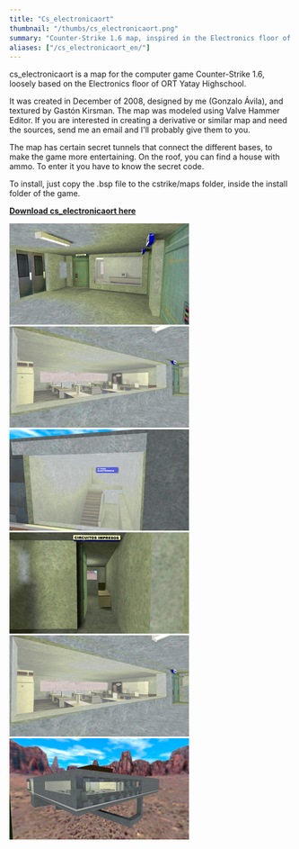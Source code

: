 ```yaml
---
title: "Cs_electronicaort"
thumbnail: "/thumbs/cs_electronicaort.png"
summary: "Counter-Strike 1.6 map, inspired in the Electronics floor of ORT Yatay (Highschool I attended)."
aliases: ["/cs_electronicaort_en/"]
---
```


cs_electronicaort is a map for the computer game Counter-Strike 1.6, loosely based on the Electronics floor of ORT Yatay Highschool.

It was created in December of 2008, designed by me (Gonzalo Ávila), and textured by Gastón Kirsman. The map was modeled using Valve Hammer Editor. If you are interested in creating a derivative or similar map and need the sources, send me an email and I'll probably give them to you.

The map has certain secret tunnels that connect the different bases, to make the game more entertaining. On the roof, you can find a house with ammo. To enter it you have to know the secret code.

To install, just copy the .bsp file to the cstrike/maps folder, inside the install folder of the game.

**[Download cs_electronicaort here](/downloads/cs_electronicaort.zip)**

![Cs_electronicaort](/images/cs_electronicaort00.png)
![Cs_electronicaort](/images/cs_electronicaort01.png)
![Cs_electronicaort](/images/cs_electronicaort02.png)
![Cs_electronicaort](/images/cs_electronicaort03.png)
![Cs_electronicaort](/images/cs_electronicaort04.png)
![Cs_electronicaort](/images/cs_electronicaort05.png)

